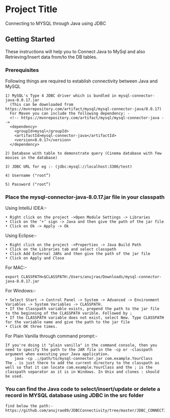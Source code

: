 # Project Title

Connecting to MYSQL through Java using JDBC

## Getting Started

These instructions will help you to Connect Java to MySql and also Retrieving/Insert data from/to the DB tables.

### Prerequisites

Following things are required to establish connectivity between Java and MySQL

```
1) MySQL's Type 4 JDBC driver which is bundled in mysql-connector-java-8.0.17.jar 
  (This can be downloaded from https://mvnrepository.com/artifact/mysql/mysql-connector-java/8.0.17)
  For Maven you can include the following dependency: - 
  <!-- https://mvnrepository.com/artifact/mysql/mysql-connector-java -->
  <dependency>
    <groupId>mysql</groupId>
    <artifactId>mysql-connector-java</artifactId>
    <version>8.0.17</version>
  </dependency>
  
2) Database with table to demonstrate query (Cinema database with few movies in the database) 

3) JDBC URL for eg :- (jdbc:mysql://localhost:3306/test) 

4) Username ("root”) 

5) Password ("root”) 

```

### Place the mysql-connector-java-8.0.17.jar file in your classpath

Using IntelliJ IDEA:-
```
• Right click on the project ->Open Module Settings -> Libraries
• Click on the ‘+’ sign -> Java and then give the path of the jar file
• Click on Ok -> Apply -> Ok
```

Using Eclipse:-
```
• Right click on the project ->Properties -> Java Build Path
• Click on the Libraries tab and select classpath 
• Click Add External JARs and then give the path of the jar file
• Click on Apply and Close
```

For MAC:-
```
export CLASSPATH=$CLASSPATH:/Users/anujrao/Downloads/mysql-connector-java-8.0.17.jar
```

For Windows:-
```
• Select Start -> Control Panel -> System -> Advanced -> Environment Variables -> System Variables -> CLASSPATH.
• If the Classpath variable exists, prepend the path to the jar file  to the beginning of the CLASSPATH varible. Followed by ;
• If the CLASSPATH variable does not exist, select New. Type CLASSPATH for the variable name and give the path to the jar file
• Click OK three times.

```
For Plain Vanilla through command prompt:-
```
If you're doing it "plain vanilla" in the command console, then you need to specify the path to the JAR file in the -cp or -classpath argument when executing your Java application.
	java -cp .;/path/to/mysql-connector.jar com.example.YourClass
The . is just there to add the current directory to the classpath as well so that it can locate com.example.YourClass and the ; is the classpath separator as it is in Windows. In Unix and clones : should be used.

```

### You can find the Java code to select/insert/update or delete a record in MYSQL database using JDBC in the src folder

```
find below the path:-
https://github.com/anujrao89/JDBCConnectivity/tree/master/JDBC_CONNECTIVITY/src
```

